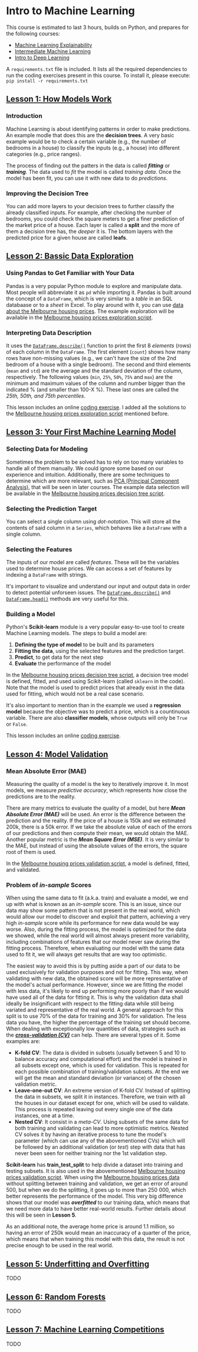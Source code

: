 # Intro to Machine Learning
This course is estimated to last 3 hours, builds on Python, and prepares for the following courses:
- [Machine Learning Explainability](https://www.kaggle.com/learn/machine-learning-explainability)
- [Intermediate Machine Learning](https://www.kaggle.com/learn/intermediate-machine-learning)
- [Intro to Deep Learning](https://www.kaggle.com/learn/intro-to-deep-learning)

A `requirements.txt` file is included. It lists all the required dependencies to run the coding exercises present in this course. To install it, please execute: `pip install -r requirements.txt`

## [Lesson 1: How Models Work](https://www.kaggle.com/code/dansbecker/how-models-work)
### Introduction
Machine Learning is about identifying patterns in order to make predictions. An example modle that does this are the **decision trees**. A very basic example would be to check a certain variable (e.g., the number of bedrooms in a house) to classify the inputs (e.g., a house) into different categories (e.g., price ranges).

The process of finding out the patters in the data is called ***fitting*** or ***training***. The data used to *fit* the model is called *training data*. Once the model has been fit, you can use it with new data to do *predictions*.

### Improving the Decision Tree
You can add more layers to your decision trees to further classify the already classified inputs. For example, after checking the number of bedrooms, you could check the square meters to get a finer prediction of the market price of a house. Each layer is called a **split** and the more of them a decision tree has, the *deeper* it is. The bottom layers with the predicted price for a given house are called **leafs**.


## [Lesson 2: Bassic Data Exploration](https://www.kaggle.com/code/dansbecker/basic-data-exploration)
### Using Pandas to Get Familiar with Your Data
Pandas is a very popular Python module to explore and manipulate data. Most people will abbreviate it as `pd` while importing it. Pandas is built around the concept of a `DataFrame`, which is very similar to a *table* in an SQL databaase or to a *sheet* in Excel. To play around with it, you can use [data about the Melbourne housing prices](https://www.kaggle.com/datasets/dansbecker/melbourne-housing-snapshot). The example exploration will be available in the [Melbourne housing prices exploration script](https://github.com/jmtc7/kaggle-courses/tree/main/00_intro_to_machine_learning/coding_exercises\lesson02_melbourne_housing_prices_explo.py).

### Interpreting Data Description
It uses the [`DataFrame.describe()`](https://pandas.pydata.org/pandas-docs/stable/reference/api/pandas.DataFrame.describe.html) function to print the first 8 *elements* (rows) of each column in the `DataFrame`. The first element (`count`) shows how many rows have non-missing values (e.g., we can't have the size of the 2nd bedroom of a house with a single bedroom). The second and third elements (`mean` and `std`) are the average and the standard deviation of the column, respectively. The following values (`min`, `25%`, `50%`, `75%` and `max`) are the minimum and maximum values of the column and number bigger than the indicated % (and smaller than 100-X %). These last ones are called the *25th, 50th, and 75th percentiles*.

This lesson includes an online [coding exercise](https://www.kaggle.com/code/jmtc7kaggle/exercise-explore-your-data/edit). I added all the solutions to the [Melbourne housing prices exploration script](https://github.com/jmtc7/kaggle-courses/tree/main/00_intro_to_machine_learning/coding_exercises\lesson02__melbourne_housing_prices_explo.py) mentioned before.


## [Lesson 3: Your First Machine Learning Model](https://www.kaggle.com/code/dansbecker/your-first-machine-learning-model)
### Selecting Data for  Modeling
Sometimes the problem to be solved has to rely on too many variables to handle all of them manually. We could ignore some based on our experience and intuition. Additionally, there are some techniques to determine which are more relevant, such as [PCA (Principal Component Analysis)](https://en.wikipedia.org/wiki/Principal_component_analysis), that will be seen in later courses. The example data selection will be available in the [Melbourne housing prices decision tree script](https://github.com/jmtc7/kaggle-courses/tree/main/00_intro_to_machine_learning/coding_exercises\lesson03_melbourne_housing_prices_decision_tree.py).

### Selecting the Prediction Target
You can select a single column using *dot-notation*. This will store all the contents of said column in a `Series`, which behaves like a `DataFrame` with a single column.

### Selecting the Features
The inputs of our model are called *features*. These will be the variables used to determine house prices. We can access a set of features by indexing a `DataFrame` with strings.

It's important to visualize and understand our input and output data in order to detect potential unforseen issues. The [`DataFrame.describe()`](https://pandas.pydata.org/pandas-docs/stable/reference/api/pandas.DataFrame.describe.html) and [`DataFrame.head()`](https://pandas.pydata.org/pandas-docs/stable/reference/api/pandas.DataFrame.head.html) methods are very useful for this.

### Building a Model
Python's **Scikit-learn** module is a very popular easy-to-use tool to create Machine Learning models. The steps to build a model are:
1. **Defining the type of model** to be built and its parameters
2. **Fitting the data**, using the selected features and the prediction target.
3. **Predict**, to get data for the next step
4. **Evaluate** the performance of the model

In the [Melbourne housing prices decision tree script](https://github.com/jmtc7/kaggle-courses/tree/main/00_intro_to_machine_learning/coding_exercises\lesson03_melbourne_housing_prices_decision_tree.py), a decision tree model is defined, fitted, and used using Scikit-learn (called `sklearn` in the code). Note that the model is used to predict prices that already exist in the data used for fitting, which would not be a real case scenario.

It's also important to mention than in the example we used a **regression model** because the objective was to predict a price, which is a countinuous variable. There are also **classifier models**, whose outputs will only be `True` or `False`.

This lesson includes an online [coding exercise](https://www.kaggle.com/kernels/fork/1404276).


## [Lesson 4: Model Validation](https://www.kaggle.com/code/dansbecker/model-validation)
### Mean Absolute Error (MAE)
Measuring the quality of a model is the key to iteratively improve it. In most models, we measure *predictive accuracy*, which represents how close the predictions are to the reality.

There are many metrics to evaluate the quality of a model, but here ***Mean Absolute Error (MAE)*** will be used. An error is the difference between the prediction and the reality. If the price of a house is 150k and we estimated 200k, there is a 50k error. If we take the absolute value of each of the errors of our predictions and then compute their mean, we would obtain the MAE. Another popular metric is the ***Mean Square Error (MSE)***. It is very similar to the MAE, but instead of using the absolute values of the errors, the square root of them is used.

In the [Melbourne housing prices validation script](https://github.com/jmtc7/kaggle-courses/tree/main/00_intro_to_machine_learning/coding_exercises/lesson04_melbourne_housing_prices_validation.py), a model is defined, fitted, and validated.

### Problem of *in-sample* Scores
When using the same data to fit (a.k.a. train) and evaluate a model, we end up with what is known as an *in-sample* score. This is an issue, since our data may show some pattern that is not present in the real world, which would allow our model to discover and exploit that pattern, achieving a very high *in-sample* score while its performance for new data would be way worse. Also, during the fitting process, the model is optimized for the data we showed, while the real world will almost always present more variability, including combinations of features that our model never saw during the fitting process. Therefore, when evaluating our model with the same data used to fit it, we will always get results that are way too optimistic.

The easiest way to avoid this is by putting aside a part of our data to be used exclusively for validation purposes and not for fitting. This way, when validating with new data, the obtained score will be more representative of the model's actual performance. However, since we are fitting the model with less data, it's likely to end up performing more poorly than if we would have used all of the data for fitting it. This is why the validation data shall ideally be insignificant with respect to the fitting data while still being variated and representative of the real world. A general approach for this split is to use 70% of the data for training and 30% for validation. The less data you have, the higher the percentage of the training set should become. When dealing with exceptionally low quantities of data, strategies such as the [***cross-validation (CV)***](https://en.wikipedia.org/wiki/Cross-validation_(statistics)) can help. There are several types of it. Some examples are:
- **K-fold CV**: The data is divided in subsets (usually between 5 and 10 to balance accuracy and computational effort) and the model is trained in all subsets except one, which is used for validation. This is repeated for each possible combination of training/validation subsets. At the end we will get the mean and standard deviation (or variance) of the chosen validation metric.
- **Leave-one-out CV**: An extreme version of K-fold CV. Instead of splitting the data in subsets, we split it in instances. Therefore, we train with all the houses in our dataset except for one, which will be used to validate. This process is repeated leaving out every single one of the data instances, one at a time.
- **Nested CV**: It consist in a *meta-CV*. Using subsets of the same data for both training and validating can lead to more optimistic metrics. Nested CV solves it by having an iterative process to tune the model's parameter (which can use any of the abovementioned CVs) which will be followed by an additional validation (or *test*) step with data that has never been seen for neither training nor the 1st validation step.

**Scikit-learn** has **train_test_split** to help divide a dataset into training and testing subsets. It is also used in the abovementioned [Melbourne housing prices validation script](https://github.com/jmtc7/kaggle-courses/tree/main/00_intro_to_machine_learning/coding_exercises/lesson04_melbourne_housing_prices_validation.py). When using the [Melbourne housing prices data](https://www.kaggle.com/datasets/dansbecker/melbourne-housing-snapshot) without splitting between training and validation, we get an error of around 500, but when we do the splitting, it goes up to more than 250 000, which better represents the performance of the model. This very big difference shows that our model was ***overfitted*** to our training data, which means that we need more data to have better real-world results. Further details about this will be seen in **Lesson 5**.

As an additional note, the average home price is around 1.1 million, so having an error of 250k would mean an inaccuracy of a quarter of the price, which means that when training this model with this data, the result is not precise enough to be used in the real world.


## [Lesson 5: Underfitting and Overfitting](https://www.kaggle.com/code/dansbecker/underfitting-and-overfitting)
TODO


## [Lesson 6: Random Forests](https://www.kaggle.com/code/dansbecker/random-forests)
TODO


## [Lesson 7: Machine Learning Competitions](https://www.kaggle.com/code/alexisbcook/machine-learning-competitions)
TODO
